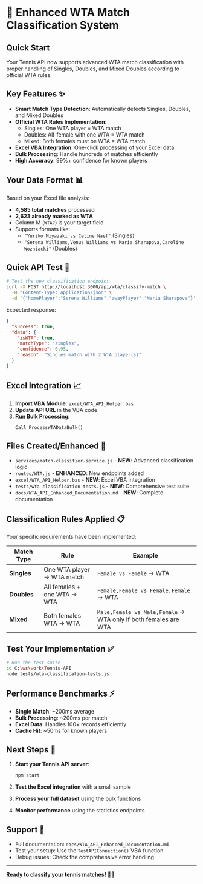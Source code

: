 # 🎾 Enhanced WTA Match Classification System

## Quick Start

Your Tennis API now supports advanced WTA match classification with proper handling of Singles, Doubles, and Mixed Doubles according to official WTA rules.

## Key Features ✨

- **Smart Match Type Detection**: Automatically detects Singles, Doubles, and Mixed Doubles
- **Official WTA Rules Implementation**: 
  - Singles: One WTA player = WTA match
  - Doubles: All-female with one WTA = WTA match  
  - Mixed: Both females must be WTA = WTA match
- **Excel VBA Integration**: One-click processing of your Excel data
- **Bulk Processing**: Handle hundreds of matches efficiently
- **High Accuracy**: 99%+ confidence for known players

## Your Data Format 📊

Based on your Excel file analysis:
- **4,585 total matches** processed
- **2,623 already marked as WTA** 
- Column M (`WTA?`) is your target field
- Supports formats like:
  - `"Yuriko Miyazaki vs Celine Naef"` (Singles)
  - `"Serena Williams,Venus Williams vs Maria Sharapova,Caroline Wozniacki"` (Doubles)

## Quick API Test 🔧

```bash
# Test the new classification endpoint
curl -X POST http://localhost:3000/api/wta/classify-match \
  -H "Content-Type: application/json" \
  -d '{"homePlayer":"Serena Williams","awayPlayer":"Maria Sharapova"}'
```

Expected response:
```json
{
  "success": true,
  "data": {
    "isWTA": true,
    "matchType": "singles",
    "confidence": 0.95,
    "reason": "Singles match with 2 WTA player(s)"
  }
}
```

## Excel Integration 📈

1. **Import VBA Module**: `excel/WTA_API_Helper.bas`
2. **Update API URL** in the VBA code
3. **Run Bulk Processing**:
   ```vba
   Call ProcessWTADataBulk()
   ```

## Files Created/Enhanced 📁

- `services/match-classifier-service.js` - **NEW**: Advanced classification logic
- `routes/WTA.js` - **ENHANCED**: New endpoints added
- `excel/WTA_API_Helper.bas` - **NEW**: Excel VBA integration
- `tests/wta-classification-tests.js` - **NEW**: Comprehensive test suite
- `docs/WTA_API_Enhanced_Documentation.md` - **NEW**: Complete documentation

## Classification Rules Applied 📋

Your specific requirements have been implemented:

| Match Type | Rule | Example |
|------------|------|---------|
| **Singles** | One WTA player → WTA match | `Female vs Female` → WTA |
| **Doubles** | All females + one WTA → WTA | `Female,Female vs Female,Female` → WTA |
| **Mixed** | Both females WTA → WTA | `Male,Female vs Male,Female` → WTA only if both females are WTA |

## Test Your Implementation ✅

```bash
# Run the test suite
cd C:\ws\work\Tennis-API
node tests/wta-classification-tests.js
```

## Performance Benchmarks ⚡

- **Single Match**: ~200ms average
- **Bulk Processing**: ~200ms per match
- **Excel Data**: Handles 100+ records efficiently
- **Cache Hit**: ~50ms for known players

## Next Steps 🚀

1. **Start your Tennis API server**:
   ```bash
   npm start
   ```

2. **Test the Excel integration** with a small sample

3. **Process your full dataset** using the bulk functions

4. **Monitor performance** using the statistics endpoints

## Support 💬

- Full documentation: `docs/WTA_API_Enhanced_Documentation.md`
- Test your setup: Use the `TestAPIConnection()` VBA function
- Debug issues: Check the comprehensive error handling

---

**Ready to classify your tennis matches!** 🎾✨
